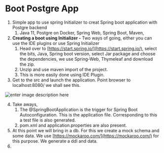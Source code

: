 # Boot Postgre App

1. Simple app to use spring Initializer to creat Spring boot application with Postgre backend
	1. Java 11, Postgre on Docker, Spring Web, Spring Boot, Maven, 
2. **Creating a boot using Initializer -**  Two ways of going, either you can use the IDE plugins or use Spring Initializer
	1. Head over to [https://start.spring.io/](https://start.spring.io/), select the bits, Java, Spring boot version, select Jar package and choose the dependencies, we use Spring-Web, Thymeleaf and download the zip.  
	2. Unzip and use maven import of the project. 
	3. This is more easily done using IDE Plugin. 
3. Get to the src and launch the application. Point browser to 
localhost:8080/ we shall see this. 

![enter image description here](https://i.imgur.com/rmaQeHP.png)

4. Take aways, 
	 1. The @SpringBootApplication is the trigger for Spring Boot Autoconfiguration. This is the application file. Corresponding to this a test file is also generated. 
	 2. pom.xml  and application.properties are also present. 
5. At this point we will bring in a db.  For this we create a mock schema and some data. We use [https://mockaroo.com/](https://mockaroo.com/) for this purpose.  We generate a ddl and data. 
7. 
<!--stackedit_data:
eyJoaXN0b3J5IjpbLTE3MTY1MDk0NjEsLTU2NTIzNTYwMCw1OD
U2Nzg2MzQsLTUwNzkwODMzMCwtMTI4NDgyNTU0OCwxMjg3ODkz
Mzk5LC03NDA3ODk1OTcsLTE0MjQxMDY0ODcsLTE0NjM3MzI5OD
ksNzczOTI0NjIzLDIwNTU2OTc2NTJdfQ==
-->